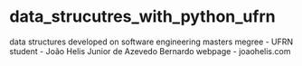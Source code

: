 # data_strucutres_with_python_ufrn
data structures developed on software engineering masters megree - UFRN
student - João Helis Junior de Azevedo Bernardo
webpage - joaohelis.com
